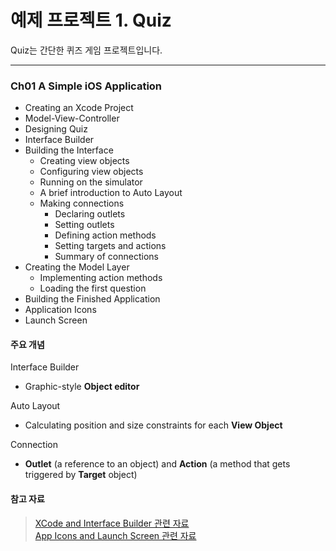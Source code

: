 예제 프로젝트 1. Quiz
==================

Quiz는 간단한 퀴즈 게임 프로젝트입니다.  

----------------------------------------------------------------------------

### Ch01 A Simple iOS Application

* Creating an Xcode Project
* Model-View-Controller
* Designing Quiz
* Interface Builder
* Building the Interface
    * Creating view objects
    * Configuring view objects
    * Running on the simulator
    * A brief introduction to Auto Layout
    * Making connections
        * Declaring outlets
        * Setting outlets
        * Defining action methods
        * Setting targets and actions
        * Summary of connections
* Creating the Model Layer
    * Implementing action methods
    * Loading the first question
* Building the Finished Application
* Application Icons
* Launch Screen

#### 주요 개념

Interface Builder
- Graphic-style **Object editor**

Auto Layout
- Calculating position and size constraints for each **View Object**  

Connection
- **Outlet** (a reference to an object) and **Action** (a method that gets triggered by **Target** object)  

#### 참고 자료

> [XCode and Interface Builder 관련 자료](http://help.apple.com/xcode/mac/9.0/#/)  
> [App Icons and Launch Screen 관련 자료](https://developer.apple.com/library/content/documentation/iPhone/Conceptual/iPhoneOSProgrammingGuide/ExpectedAppBehaviors/ExpectedAppBehaviors.html#//apple_ref/doc/uid/TP40007072-CH3-SW9)